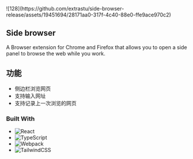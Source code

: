 <div id="top"></div>
![128](https://github.com/extrastu/side-browser-release/assets/19451694/28171aa0-317f-4c40-88e0-ffe9ace970c2)

<!-- PROJECT LOGO -->
<br />

<!-- ABOUT THE PROJECT -->

## Side browser 

A Browser extension for Chrome and Firefox that allows you to open a side panel to browse the web while you work.


## 功能

-  侧边栏浏览网页
-  支持输入网址
-  支持记录上一次浏览的网页

### Built With

-   ![React](https://img.shields.io/badge/-React-050B1E?&logo=React)
-   ![TypeScript](https://img.shields.io/badge/-TypeScript-050B1E?&logo=TypeScript)
-   ![Webpack](https://img.shields.io/badge/-Webpack.js-050B1E?&logo=webpack)
-   ![TailwindCSS](https://img.shields.io/badge/-Tailwind_CSS-050B1E?&logo=tailwind-css)
